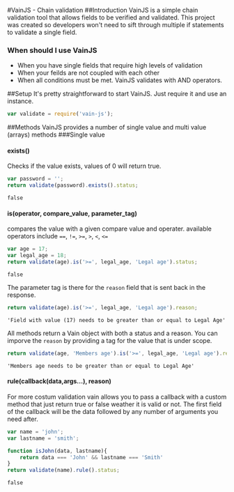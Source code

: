 #VainJS - Chain validation
##Introduction
VainJS is a simple chain validation tool that allows fields to be verified and validated. This project was created so developers won't need to sift through multiple if statements to validate a single field.

### When should I use VainJS
* When you have single fields that require high levels of validation
* When your feilds are not coupled with each other
* When all conditions must be met. VainJS validates with AND operators.

##Setup
It's pretty straightforward to start VainJS. Just require it and use an instance.
```javascript
var validate = require('vain-js');
```

##Methods
VainJS provides a number of single value and multi value (arrays) methods
###Single value

#### exists()
Checks if the value exists, values of 0 will return true.
```javascript
var password = '';
return validate(password).exists().status;
```
	false


#### is(operator, compare_value, parameter_tag)
compares the value with a given compare value and operater. available operators include `==`, `!=`, `>=`, `>`, `<`, `<=`
```javascript
var age = 17;
var legal_age = 18;
return validate(age).is('>=', legal_age, 'Legal age').status;
```
	false

The parameter tag is there for the `reason` field that is sent back in the response.
```javascript
return validate(age).is('>=', legal_age, 'Legal age').reason;
```
	'Field with value (17) needs to be greater than or equal to Legal Age'
	
All methods return a Vain object with both a status and a reason. You can imporve the `reason` by providing a tag for the value that is under scope.
```javascript
return validate(age, 'Members age').is('>=', legal_age, 'Legal age').reason;
```
	'Members age needs to be greater than or equal to Legal Age'

#### rule(callback(data,args...), reason)
For more costum validation vain allows you to pass a callback with a custom method that just return true or false weather it is valid or not. The first field of the callback will be the data followed by any number of arguments you need after.

```javascript
var name = 'john';
var lastname = 'smith';

function isJohn(data, lastname){
	return data === 'John' && lastname === 'Smith'
}
return validate(name).rule().status;
```
	false
